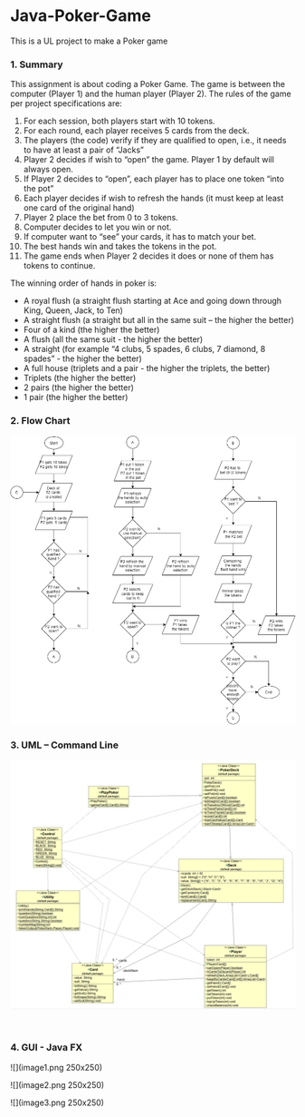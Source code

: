 # Java-Poker-Game
This is a UL project to make a Poker game 

### 1. Summary
This assignment is about coding a Poker Game. The game is between the computer (Player 1) and the human player (Player 2). The rules of the game per project specifications are:
1.	For each session, both players start with 10 tokens.
2.	For each round, each player receives 5 cards from the deck.
3.	The players (the code) verify if they are qualified to open, i.e., it needs to have at least a pair of “Jacks”
4.	Player 2 decides if wish to “open” the game. Player 1 by default will always open.
5.	If Player 2 decides to “open”, each player has to place one token “into the pot”
6.	Each player decides if wish to refresh the hands (it must keep at least one card of the original hand)
7.	Player 2 place the bet from 0 to 3 tokens.
8.	Computer decides to let you win or not.
9.	If computer want to “see” your cards, it has to match your bet.
10.	The best hands win and takes the tokens in the pot.
11.	The game ends when Player 2 decides it does or none of them has tokens to continue.

The winning order of hands in poker is:
*	A royal flush (a straight flush starting at Ace and going down through King, Queen, Jack, to Ten)
*	A straight flush (a straight but all in the same suit – the higher the better)
*	Four of a kind (the higher the better)
*	A flush (all the same suit - the higher the better)
*	A straight (for example “4 clubs, 5 spades, 6 clubs, 7 diamond, 8 spades” - the higher the better)
*	A full house (triplets and a pair - the higher the triplets, the better)
*	Triplets (the higher the better)
*	2 pairs (the higher the better)
*	1 pair (the higher the better) 

### 2.	Flow Chart

 ![](poker.png) 






### 3.	UML – Command Line

 ![](uml.png)
 
 
### 4.	GUI - Java FX

![](image1.png 250x250)

![](image2.png 250x250)

![](image3.png 250x250)
